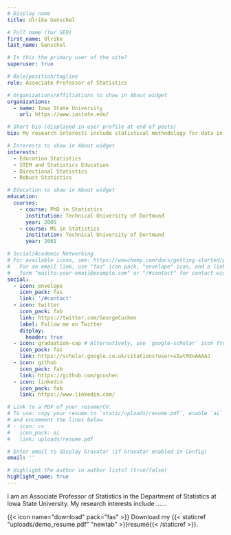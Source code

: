 ```yaml
---
# Display name
title: Ulrike Genschel

# Full name (for SEO)
first_name: Ulrike
last_name: Genschel

# Is this the primary user of the site?
superuser: true

# Role/position/tagline
role: Associate Professor of Statistics

# Organizations/Affiliations to show in About widget
organizations:
  - name: Iowa State University
    url: https://www.iastate.edu/

# Short bio (displayed in user profile at end of posts)
bio: My research interests include statistical methodology for data in educational setting, robust statistics, and directional statistics.

# Interests to show in About widget
interests:
  - Education Statistics 
  - STEM and Statistics Education
  - Directional Statistics
  - Robust Statistics

# Education to show in About widget
education:
  courses:
    - course: PhD in Statistics
      institution: Technical University of Dortmund
      year: 2005
    - course: MS in Statistics
      institution: Technical University of Dortmund
      year: 2001

# Social/Academic Networking
# For available icons, see: https://wowchemy.com/docs/getting-started/page-builder/#icons
#   For an email link, use "fas" icon pack, "envelope" icon, and a link in the
#   form "mailto:your-email@example.com" or "/#contact" for contact widget.
social:
  - icon: envelope
    icon_pack: fas
    link: '/#contact'
  - icon: twitter
    icon_pack: fab
    link: https://twitter.com/GeorgeCushen
    label: Follow me on Twitter
    display:
      header: true
  - icon: graduation-cap # Alternatively, use `google-scholar` icon from `ai` icon pack
    icon_pack: fas
    link: https://scholar.google.co.uk/citations?user=sIwtMXoAAAAJ
  - icon: github
    icon_pack: fab
    link: https://github.com/gcushen
  - icon: linkedin
    icon_pack: fab
    link: https://www.linkedin.com/

# Link to a PDF of your resume/CV.
# To use: copy your resume to `static/uploads/resume.pdf`, enable `ai` icons in `params.yaml`,
# and uncomment the lines below.
# - icon: cv
#   icon_pack: ai
#   link: uploads/resume.pdf

# Enter email to display Gravatar (if Gravatar enabled in Config)
email: ''

# Highlight the author in author lists? (true/false)
highlight_name: true
---
```


I am an Associate Professor of Statistics in the Department of Statistics at Iowa State University. My research interests include ......


{{< icon name="download" pack="fas" >}} Download my {{< staticref "uploads/demo_resume.pdf" "newtab" >}}resumé{{< /staticref >}}.
